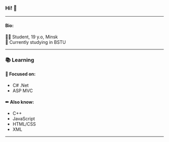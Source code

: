 ### Hi! 👋
---

#### Bio: <br>
 👨‍🎓  Student, 19 y.o, Minsk <br>
 🏫 Currently studying in BSTU

---
### 📚 Learning

#### 🔭 Focused on:
 * C# .Net
 * ASP MVC
  
#### ✏ Also know:
  * C++
  * JavaScript
  * HTML/CSS
  * XML

---
